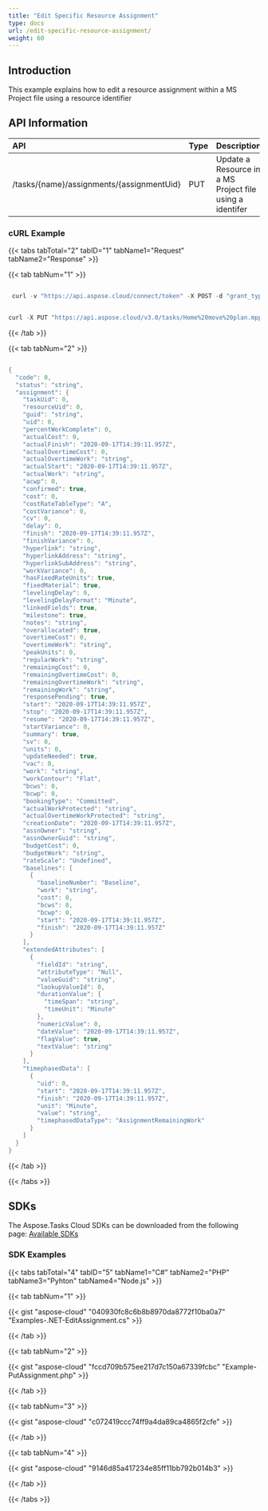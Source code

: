 ```yaml
---
title: "Edit Specific Resource Assignment"
type: docs
url: /edit-specific-resource-assignment/
weight: 60
---
```


## **Introduction**
This example explains how to edit a resource assignment within a MS Project file using a resource identifier
## **API Information**

|**API**|**Type**|**Description**|**Resource Link**|
| :- | :- | :- | :- |
|/tasks/{name}/assignments/{assignmentUid}|PUT|Update a Resource in a MS Project file using a identifer|[PutAssignment](https://apireference.aspose.cloud/tasks/#/TasksAssignments/PutAssignment)|
### **cURL Example**
{{< tabs tabTotal="2" tabID="1" tabName1="Request" tabName2="Response" >}}

{{< tab tabNum="1" >}}

```java

 curl -v "https://api.aspose.cloud/connect/token" -X POST -d "grant_type=client_credentials&client_id=XXXXX&client_secret=XXXXX" -H "Content-Type: application/x-www-form-urlencoded" -H "Accept: application/json"

```

```java

curl -X PUT "https://api.aspose.cloud/v3.0/tasks/Home%20move%20plan.mpp/assignments/1?mode=1&recalculate=true" -H "accept: application/json" -H "Content-Type: application/json" -d "{ \"TaskUid\": 0, \"ResourceUid\": 0, \"Uid\": 0, \"PercentWorkComplete\": 0, \"ActualCost\": 0, \"ActualFinish\": \"2019-07-12T22:10:41.984Z\", \"ActualOvertimeCost\": 0, \"ActualOvertimeWork\": \"string\", \"ActualStart\": \"2019-07-12T22:10:41.984Z\", \"ActualWork\": \"string\", \"Acwp\": 0, \"Confirmed\": true, \"Cost\": 0, \"CostVariance\": 0, \"Cv\": 0, \"Delay\": 0, \"Finish\": \"2019-07-12T22:10:41.984Z\", \"FinishVariance\": 0, \"Hyperlink\": \"string\", \"HyperlinkAddress\": \"string\", \"HyperlinkSubAddress\": \"string\", \"WorkVariance\": 0, \"HasFixedRateUnits\": true, \"FixedMaterial\": true, \"LevelingDelay\": 0, \"LinkedFields\": true, \"Milestone\": true, \"Notes\": \"string\", \"Overallocated\": true, \"OvertimeCost\": 0, \"OvertimeWork\": \"string\", \"PeakUnits\": 0, \"RegularWork\": \"string\", \"RemainingCost\": 0, \"RemainingOvertimeCost\": 0, \"RemainingOvertimeWork\": \"string\", \"RemainingWork\": \"string\", \"ResponsePending\": true, \"Start\": \"2019-07-12T22:10:41.984Z\", \"Stop\": \"2019-07-12T22:10:41.984Z\", \"Resume\": \"2019-07-12T22:10:41.984Z\", \"StartVariance\": 0, \"Summary\": true, \"Sv\": 0, \"Units\": 0, \"UpdateNeeded\": true, \"Vac\": 0, \"Work\": \"string\", \"Bcws\": 0, \"Bcwp\": 0, \"ActualWorkProtected\": \"string\", \"ActualOvertimeWorkProtected\": \"string\", \"CreationDate\": \"2019-07-12T22:10:41.984Z\", \"AssnOwner\": \"string\", \"AssnOwnerGuid\": \"string\", \"BudgetCost\": 0, \"BudgetWork\": \"string\", \"Baselines\": [ { \"Work\": \"string\", \"Cost\": 0, \"Bcws\": 0, \"Bcwp\": 0, \"Start\": \"2019-07-12T22:10:41.984Z\", \"Finish\": \"2019-07-12T22:10:41.984Z\" } ], \"ExtendedAttributes\": [ { \"FieldId\": \"string\", \"ValueGuid\": \"string\", \"LookupValueId\": 0, \"DurationValue\": { \"TimeSpan\": \"string\" }, \"NumericValue\": 0, \"DateValue\": \"2019-07-12T22:10:41.984Z\", \"FlagValue\": true, \"TextValue\": \"string\" } ]}"

```

{{< /tab >}}

{{< tab tabNum="2" >}}

```java

{
  "code": 0,
  "status": "string",
  "assignment": {
    "taskUid": 0,
    "resourceUid": 0,
    "guid": "string",
    "uid": 0,
    "percentWorkComplete": 0,
    "actualCost": 0,
    "actualFinish": "2020-09-17T14:39:11.957Z",
    "actualOvertimeCost": 0,
    "actualOvertimeWork": "string",
    "actualStart": "2020-09-17T14:39:11.957Z",
    "actualWork": "string",
    "acwp": 0,
    "confirmed": true,
    "cost": 0,
    "costRateTableType": "A",
    "costVariance": 0,
    "cv": 0,
    "delay": 0,
    "finish": "2020-09-17T14:39:11.957Z",
    "finishVariance": 0,
    "hyperlink": "string",
    "hyperlinkAddress": "string",
    "hyperlinkSubAddress": "string",
    "workVariance": 0,
    "hasFixedRateUnits": true,
    "fixedMaterial": true,
    "levelingDelay": 0,
    "levelingDelayFormat": "Minute",
    "linkedFields": true,
    "milestone": true,
    "notes": "string",
    "overallocated": true,
    "overtimeCost": 0,
    "overtimeWork": "string",
    "peakUnits": 0,
    "regularWork": "string",
    "remainingCost": 0,
    "remainingOvertimeCost": 0,
    "remainingOvertimeWork": "string",
    "remainingWork": "string",
    "responsePending": true,
    "start": "2020-09-17T14:39:11.957Z",
    "stop": "2020-09-17T14:39:11.957Z",
    "resume": "2020-09-17T14:39:11.957Z",
    "startVariance": 0,
    "summary": true,
    "sv": 0,
    "units": 0,
    "updateNeeded": true,
    "vac": 0,
    "work": "string",
    "workContour": "Flat",
    "bcws": 0,
    "bcwp": 0,
    "bookingType": "Committed",
    "actualWorkProtected": "string",
    "actualOvertimeWorkProtected": "string",
    "creationDate": "2020-09-17T14:39:11.957Z",
    "assnOwner": "string",
    "assnOwnerGuid": "string",
    "budgetCost": 0,
    "budgetWork": "string",
    "rateScale": "Undefined",
    "baselines": [
      {
        "baselineNumber": "Baseline",
        "work": "string",
        "cost": 0,
        "bcws": 0,
        "bcwp": 0,
        "start": "2020-09-17T14:39:11.957Z",
        "finish": "2020-09-17T14:39:11.957Z"
      }
    ],
    "extendedAttributes": [
      {
        "fieldId": "string",
        "attributeType": "Null",
        "valueGuid": "string",
        "lookupValueId": 0,
        "durationValue": {
          "timeSpan": "string",
          "timeUnit": "Minute"
        },
        "numericValue": 0,
        "dateValue": "2020-09-17T14:39:11.957Z",
        "flagValue": true,
        "textValue": "string"
      }
    ],
    "timephasedData": [
      {
        "uid": 0,
        "start": "2020-09-17T14:39:11.957Z",
        "finish": "2020-09-17T14:39:11.957Z",
        "unit": "Minute",
        "value": "string",
        "timephasedDataType": "AssignmentRemainingWork"
      }
    ]
  }
}

```

{{< /tab >}}

{{< /tabs >}}
## **SDKs**
The Aspose.Tasks Cloud SDKs can be downloaded from the following page: [Available SDKs](/tasks/available-sdks/)
### **SDK Examples**
{{< tabs tabTotal="4" tabID="5" tabName1="C#" tabName2="PHP" tabName3="Pyhton" tabName4="Node.js" >}}

{{< tab tabNum="1" >}}

{{< gist "aspose-cloud" "040930fc8c6b8b8970da8772f10ba0a7" "Examples-.NET-EditAssignment.cs" >}}

{{< /tab >}}

{{< tab tabNum="2" >}}

{{< gist "aspose-cloud" "fccd709b575ee217d7c150a67339fcbc" "Example-PutAssignment.php" >}}

{{< /tab >}}

{{< tab tabNum="3" >}}

{{< gist "aspose-cloud" "c072419ccc74ff9a4da89ca4865f2cfe" >}}

{{< /tab >}}

{{< tab tabNum="4" >}}

{{< gist "aspose-cloud" "9146d85a417234e85ff11bb792b014b3" >}}

{{< /tab >}}

{{< /tabs >}}
